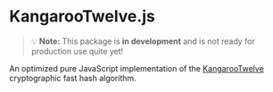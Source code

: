 # KangarooTwelve.js

> 💡 **Note:** This package is **in development** and is not ready for
> production use quite yet!

An optimized pure JavaScript implementation of the [KangarooTwelve][1]
cryptographic fast hash algorithm.

[1]: https://keccak.team/kangarootwelve.html
